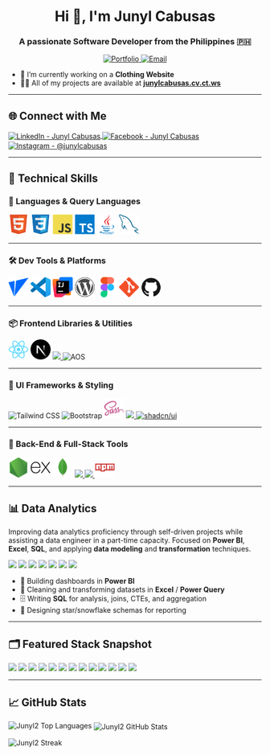 
<h1 align="center">Hi 👋, I'm Junyl Cabusas</h1>
<h3 align="center">A passionate Software Developer from the Philippines 🇵🇭</h3>

<p align="center">
  <a href="https://junylcabusas.cv.ct.ws" target="_blank">
    <img alt="Portfolio" src="https://img.shields.io/badge/Portfolio-junylcabusas.cv.ct.ws-2ea44f?style=for-the-badge" />
  </a>
  <a href="mailto:artbyjunylc@gmail.com" target="_blank">
    <img alt="Email" src="https://img.shields.io/badge/Email-artbyjunylc%40gmail.com-0078D4?style=for-the-badge&logo=gmail&logoColor=white" />
  </a>
</p>

- 🔭 I’m currently working on a **Clothing Website**
- 👨‍💻 All of my projects are available at **[junylcabusas.cv.ct.ws](https://junylcabusas.cv.ct.ws)**

---

## 🌐 Connect with Me
<p align="left">
  <a href="https://linkedin.com/in/junyl-cabusas" target="_blank">
    <img align="center" src="https://raw.githubusercontent.com/rahuldkjain/github-profile-readme-generator/master/src/images/icons/Social/linked-in-alt.svg" alt="LinkedIn - Junyl Cabusas" height="30" width="40" />
  </a>
  <a href="https://fb.com/junylcabusas" target="_blank">
    <img align="center" src="https://raw.githubusercontent.com/rahuldkjain/github-profile-readme-generator/master/src/images/icons/Social/facebook.svg" alt="Facebook - Junyl Cabusas" height="30" width="40" />
  </a>
  <a href="https://instagram.com/junylcabusas" target="_blank">
    <img align="center" src="https://raw.githubusercontent.com/rahuldkjain/github-profile-readme-generator/master/src/images/icons/Social/instagram.svg" alt="Instagram - @junylcabusas" height="30" width="40" />
  </a>
</p>

---

## 🚀 Technical Skills

### 🧠 Languages & Query Languages
<p align="left">
  <img src="https://raw.githubusercontent.com/devicons/devicon/master/icons/html5/html5-original.svg" width="40" title="HTML5" />
  <img src="https://raw.githubusercontent.com/devicons/devicon/master/icons/css3/css3-original.svg" width="40" title="CSS3" />
  <img src="https://raw.githubusercontent.com/devicons/devicon/master/icons/javascript/javascript-original.svg" width="40" title="JavaScript" />
  <img src="https://raw.githubusercontent.com/devicons/devicon/master/icons/typescript/typescript-original.svg" width="40" title="TypeScript" />
  <img src="https://raw.githubusercontent.com/devicons/devicon/master/icons/java/java-original.svg" width="40" title="Java" />
  <img src="https://raw.githubusercontent.com/devicons/devicon/master/icons/mysql/mysql-original.svg" width="40" title="MySQL / SQL" />
</p>

---

### 🛠️ Dev Tools & Platforms
<p align="left">
  <img src="https://raw.githubusercontent.com/devicons/devicon/master/icons/vite/vite-original.svg" width="40" title="Vite" />
  <img src="https://raw.githubusercontent.com/devicons/devicon/master/icons/vscode/vscode-original.svg" width="40" title="VS Code" />
  <img src="https://raw.githubusercontent.com/devicons/devicon/master/icons/intellij/intellij-original.svg" width="40" title="IntelliJ IDEA" />
  <img src="https://raw.githubusercontent.com/devicons/devicon/master/icons/wordpress/wordpress-plain.svg" width="40" title="WordPress" />
  <img src="https://raw.githubusercontent.com/devicons/devicon/master/icons/figma/figma-original.svg" width="40" title="Figma" />
  <img src="https://raw.githubusercontent.com/devicons/devicon/master/icons/git/git-original.svg" width="40" title="Git" />
  <img src="https://raw.githubusercontent.com/devicons/devicon/master/icons/github/github-original.svg" width="40" title="GitHub" />
</p>

---

### 📦 Frontend Libraries & Utilities
<p align="left">
  <img src="https://raw.githubusercontent.com/devicons/devicon/master/icons/react/react-original.svg" width="40" title="React" />
  <img src="https://raw.githubusercontent.com/devicons/devicon/master/icons/nextjs/nextjs-original.svg" width="40" title="Next.js" />
  <a href="https://reactrouter.com" target="_blank">
    <img src="https://img.shields.io/badge/React%20Router-CA4245?style=for-the-badge&logo=reactrouter&logoColor=white" height="28" />
  </a>
  <img src="https://img.shields.io/badge/AOS-Animations-6A5ACD?style=for-the-badge" height="28" title="AOS" />
</p>

---

### 🎨 UI Frameworks & Styling
<p align="left">
  <img src="https://www.vectorlogo.zone/logos/tailwindcss/tailwindcss-icon.svg" width="40" title="Tailwind CSS" />
  <img src="https://cdn.jsdelivr.net/gh/devicons/devicon/icons/bootstrap/bootstrap-original.svg" width="40" title="Bootstrap" />
  <img src="https://raw.githubusercontent.com/devicons/devicon/master/icons/sass/sass-original.svg" width="40" title="Sass" />
  <a href="https://chakra-ui.com" target="_blank">
    <img src="https://img.shields.io/badge/Chakra%20UI-319795?style=for-the-badge&logo=chakraui&logoColor=white" height="28" />
  </a>
  <a href="https://ui.shadcn.com" target="_blank">
    <img src="https://img.shields.io/badge/shadcn%2Fui-000000?style=for-the-badge" height="28" title="shadcn/ui" />
  </a>
</p>

---

### 🔧 Back-End & Full-Stack Tools
<p align="left">
  <img src="https://raw.githubusercontent.com/devicons/devicon/master/icons/nodejs/nodejs-original.svg" width="40" title="Node.js" />
  <img src="https://raw.githubusercontent.com/devicons/devicon/master/icons/express/express-original.svg" width="40" title="Express" />
  <img src="https://raw.githubusercontent.com/devicons/devicon/master/icons/mongodb/mongodb-original.svg" width="40" title="MongoDB" />
  <a href="https://redux.js.org" target="_blank">
    <img src="https://img.shields.io/badge/Redux-764ABC?style=for-the-badge&logo=redux&logoColor=white" height="28" />
  </a>
  <a href="https://firebase.google.com" target="_blank">
    <img src="https://img.shields.io/badge/Firebase-ffca28?style=for-the-badge&logo=firebase&logoColor=black" height="28" />
  </a>
  <img src="https://raw.githubusercontent.com/devicons/devicon/master/icons/npm/npm-original-wordmark.svg" width="40" title="npm" />
</p>


---

## 📊 Data Analytics 
Improving data analytics proficiency through self-driven projects while assisting a data engineer in a part-time capacity. Focused on **Power BI**, **Excel**, **SQL**, and applying **data modeling** and **transformation** techniques.

<p align="left">
  <img src="https://img.shields.io/badge/Power%20BI-F2C811?style=for-the-badge&logo=powerbi&logoColor=black" height="28" />
  <img src="https://img.shields.io/badge/Excel-217346?style=for-the-badge&logo=microsoftexcel&logoColor=white" height="28" />
  <img src="https://img.shields.io/badge/SQL-025E8C?style=for-the-badge&logo=databricks&logoColor=white" height="28" />
  <img src="https://img.shields.io/badge/Data%20Visualization-0B5FFF?style=for-the-badge" height="28" />
  <img src="https://img.shields.io/badge/Data%20Cleaning-6A5ACD?style=for-the-badge" height="28" />
  <img src="https://img.shields.io/badge/Data%20Transformation-8A2BE2?style=for-the-badge" height="28" />
  <img src="https://img.shields.io/badge/Data%20Modeling-FF6F00?style=for-the-badge" height="28" />
</p>

- 🧪 Building dashboards in **Power BI**
- 🧼 Cleaning and transforming datasets in **Excel** / **Power Query**
- 🗄️ Writing **SQL** for analysis, joins, CTEs, and aggregation
- 🧱 Designing star/snowflake schemas for reporting

---

## 🗂️ Featured Stack Snapshot
<p align="left">
  <img src="https://img.shields.io/badge/React-282C34?style=for-the-badge&logo=react" height="28" />
  <img src="https://img.shields.io/badge/Next.js-000000?style=for-the-badge&logo=nextdotjs&logoColor=white" height="28" />
  <img src="https://img.shields.io/badge/TypeScript-3178C6?style=for-the-badge&logo=typescript&logoColor=white" height="28" />
  <img src="https://img.shields.io/badge/Tailwind-38BDF8?style=for-the-badge&logo=tailwindcss&logoColor=white" height="28" />
  <img src="https://img.shields.io/badge/shadcn%2Fui-000?style=for-the-badge" height="28" />
  <img src="https://img.shields.io/badge/Chakra%20UI-319795?style=for-the-badge&logo=chakraui&logoColor=white" height="28" />
  <img src="https://img.shields.io/badge/Redux-764ABC?style=for-the-badge&logo=redux&logoColor=white" height="28" />
  <img src="https://img.shields.io/badge/Firebase-ffca28?style=for-the-badge&logo=firebase&logoColor=black" height="28" />
  <img src="https://img.shields.io/badge/MongoDB-4EA94B?style=for-the-badge&logo=mongodb&logoColor=white" height="28" />
  <img src="https://img.shields.io/badge/Express-000000?style=for-the-badge&logo=express&logoColor=white" height="28" />
  <img src="https://img.shields.io/badge/Node.js-339933?style=for-the-badge&logo=nodedotjs&logoColor=white" height="28" />
  <img src="https://img.shields.io/badge/MERN%20Stack-000000?style=for-the-badge&logo=mongodb&logoColor=4EA94B" height="28" />
  <img src="https://img.shields.io/badge/Power%20BI-F2C811?style=for-the-badge&logo=powerbi&logoColor=black" height="28" />
</p>


---

## 📈 GitHub Stats
<p>
  <img align="left" src="https://github-readme-stats.vercel.app/api/top-langs?username=Junyl2&show_icons=true&locale=en&layout=compact&exclude_repo=TCC---School-website,Cloned-netflix,Armada-logics,cloned-stackoverflow,cloned-SMappliances,Cathing-the-Fireflies,Cloned-github,Compiled-assignments,Adding-database,junyl-portfolio" alt="Junyl2 Top Languages" />
</p>

<p>&nbsp;<img align="center" src="https://github-readme-stats.vercel.app/api?username=Junyl2&show_icons=true&locale=en" alt="Junyl2 GitHub Stats" /></p>

<p><img align="center" src="https://github-readme-streak-stats.herokuapp.com/?user=Junyl2&" alt="Junyl2 Streak" /></p>

